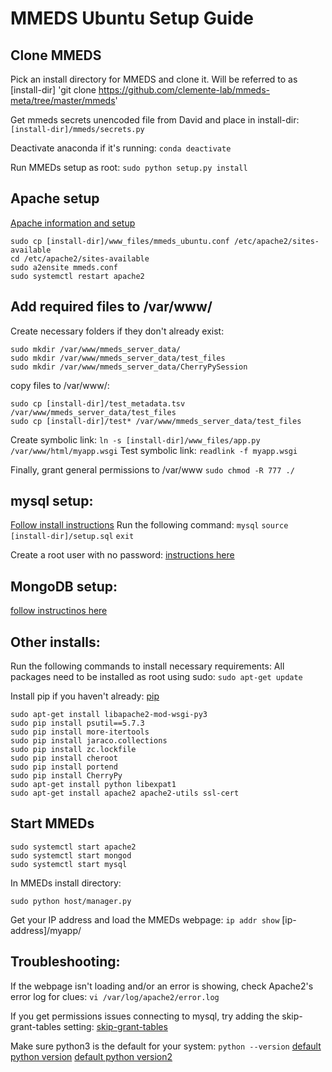 # MMEDS Ubuntu Setup Guide
## Clone MMEDS
Pick an install directory for MMEDS and clone it. Will be referred to as [install-dir]
'git clone https://github.com/clemente-lab/mmeds-meta/tree/master/mmeds'

Get mmeds secrets unencoded file from David and place in install-dir:
`[install-dir]/mmeds/secrets.py`

Deactivate anaconda if it's running:
`conda deactivate`

Run MMEDs setup as root:
`sudo python setup.py install`

## Apache setup
[Apache information and setup](https://ubuntu.com/tutorials/install-and-configure-apache#1-overview)

```
sudo cp [install-dir]/www_files/mmeds_ubuntu.conf /etc/apache2/sites-available
cd /etc/apache2/sites-available
sudo a2ensite mmeds.conf
sudo systemctl restart apache2
```

## Add required files to /var/www/
Create necessary folders if they don't already exist:
```
sudo mkdir /var/www/mmeds_server_data/
sudo mkdir /var/www/mmeds_server_data/test_files
sudo mkdir /var/www/mmeds_server_data/CherryPySession
```

copy files to /var/www/:
```
sudo cp [install-dir]/test_metadata.tsv /var/www/mmeds_server_data/test_files
sudo cp [install-dir]/test* /var/www/mmeds_server_data/test_files
```

Create symbolic link:
`ln -s [install-dir]/www_files/app.py /var/www/html/myapp.wsgi`
Test symbolic link:
`readlink -f myapp.wsgi`

Finally, grant general permissions to /var/www
`sudo chmod -R 777 ./`

## mysql setup:
[Follow install instructions](https://dev.mysql.com/doc/mysql-installation-excerpt/5.7/en/)
Run the following command:
`mysql`
`source [install-dir]/setup.sql`
`exit`

Create a root user with no password:
[instructions here](https://www.digitalocean.com/community/tutorials/how-to-create-a-new-user-and-grant-permissions-in-mysql)

## MongoDB setup:
[follow instructinos here](https://docs.mongodb.com/manual/installation/)

## Other installs:
Run the following commands to install necessary requirements:
All packages need to be installed as root using sudo:
`sudo apt-get update`

Install pip if you haven't already:
[pip](https://linuxize.com/post/how-to-install-pip-on-ubuntu-20.04/)

```
sudo apt-get install libapache2-mod-wsgi-py3
sudo pip install psutil==5.7.3
sudo pip install more-itertools
sudo pip install jaraco.collections
sudo pip install zc.lockfile
sudo pip install cheroot
sudo pip install portend
sudo pip install CherryPy
sudo apt-get install python libexpat1
sudo apt-get install apache2 apache2-utils ssl-cert
```

## Start MMEDs
```
sudo systemctl start apache2
sudo systemctl start mongod
sudo systemctl start mysql
```

In MMEDs install directory:
```
sudo python host/manager.py
```

Get your IP address and load the MMEDs webpage:
`ip addr show`
[ip-address]/myapp/

## Troubleshooting:
If the webpage isn't loading and/or an error is showing, check Apache2's error log for clues:
`vi /var/log/apache2/error.log`

If you get permissions issues connecting to mysql, try adding the skip-grant-tables setting:
[skip-grant-tables](https://superuser.com/questions/1127299/how-to-restart-mysql-with-skip-grant-tables-if-you-cant-use-the-root-password)

Make sure python3 is the default for your system:
`python --version`
[default python version](https://unix.stackexchange.com/questions/410579/change-the-python3-default-version-in-ubuntu)
[default python version2](https://dev.to/serhatteker/how-to-upgrade-to-python-3-7-on-ubuntu-18-04-18-10-5hab)
